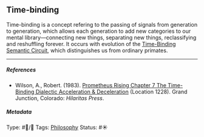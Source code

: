 ## Time-binding

Time-binding is a concept refering to the passing of signals from generation to generation, which allows each generation to add new categories to our mental library—connecting new things, separating new things, reclassifying and reshuffling forever. It occurs with evolution of the [Time-Binding Semantic Circuit](Time-Binding%20Semantic%20Circuit.md), which distinguishes us from ordinary primates.

---

##### References

* Wilson, A., Robert. (1983). [Prometheus Rising Chapter 7 The Time-Binding Dialectic Acceleration & Deceleration](Prometheus%20Rising%20Chapter%207%20The%20Time-Binding%20Dialectic%20Acceleration%20&%20Deceleration.md) (Location 1228). Grand Junction, Colorado: *Hilaritas Press*.

##### Metadata

Type: #🔵/🔵 
Tags: [Philosophy](Philosophy.md) 
Status: #☀️ 
